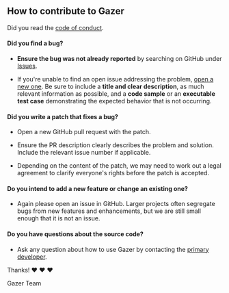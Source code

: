 ## How to contribute to Gazer

Did you read the [code of conduct](https://github.com/looker-open-source/gzr/blob/master/CODE_OF_CONDUCT.md).

#### **Did you find a bug?**

* **Ensure the bug was not already reported** by searching on GitHub under [Issues](https://github.com/looker-open-source/gzr/issues).

* If you're unable to find an open issue addressing the problem, [open a new one](https://github.com/looker-open-source/gzr/issues/new). Be sure to include a **title and clear description**, as much relevant information as possible, and a **code sample** or an **executable test case** demonstrating the expected behavior that is not occurring.

#### **Did you write a patch that fixes a bug?**

* Open a new GitHub pull request with the patch.

* Ensure the PR description clearly describes the problem and solution. Include the relevant issue number if applicable.

* Depending on the content of the patch, we may need to work out a legal agreement to clarify everyone's rights before the patch is accepted.

#### **Do you intend to add a new feature or change an existing one?**

*  Again please open an issue in GitHub. Larger projects often segregate bugs from new features and enhancements, but we are still small enough that it is not an issue.

#### **Do you have questions about the source code?**

* Ask any question about how to use Gazer by contacting the [primary developer](mailto:deangelo+gzr@looker.com).

Thanks! :heart: :heart: :heart:

Gazer Team
